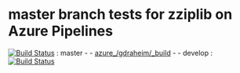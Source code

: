 # master branch tests for zziplib on Azure Pipelines

[![Build Status](https://dev.azure.com/gdraheim/gdraheim/_apis/build/status/gdraheim.zziplib%20(1)?branchName=master)](https://dev.azure.com/gdraheim/gdraheim/_build/latest?definitionId=4&branchName=master) : master - - [azure_/gdraheim/_build](https://dev.azure.com/gdraheim/gdraheim/_build) - - develop : [![Build Status](https://dev.azure.com/gdraheim/gdraheim/_apis/build/status/gdraheim.zziplib%20(1)?branchName=develop)](https://dev.azure.com/gdraheim/gdraheim/_build/latest?definitionId=4&branchName=develop) 


